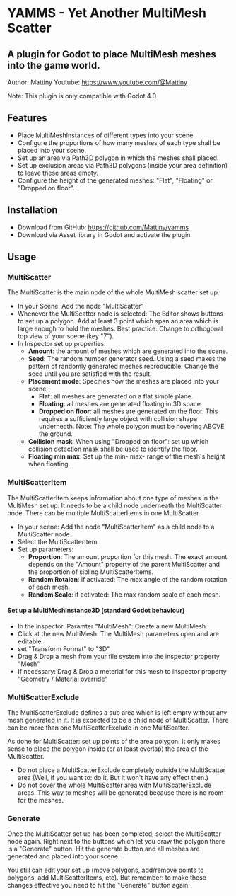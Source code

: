 # YAMMS - Yet Another MultiMesh Scatter
## A plugin for Godot to place MultiMesh meshes into the game world.

Author: Mattiny
Youtube: https://www.youtube.com/@Mattiny

Note: This plugin is only compatible with Godot 4.0

## Features

- Place MultiMeshInstances of different types into your scene.
- Configure the proportions of how many meshes of each type shall be placed into your scene.
- Set up an area via Path3D polygon in which the meshes shall placed.
- Set up exclusion areas via Path3D polygons (inside your area definition) to leave these areas empty.
- Configure the height of the generated meshes: "Flat", "Floating" or "Dropped on floor".

## Installation
- Download from GitHub: https://github.com/Mattiny/yamms
- Download via Asset library in Godot and activate the plugin.
 
## Usage
### MultiScatter
The MultiScatter is the main node of the whole MultiMesh scatter set up.
- In your Scene: Add the node "MultiScatter"
- Whenever the MultiScatter node is selected: The Editor shows buttons to set up a polygon. Add at least 3 point which span an area which is large enough to hold the meshes. Best practice: Change to orthogonal top view of your scene (key "7").
- In Inspector set up properties:
    - **Amount**: the amount of meshes which are generated into the scene.
    - **Seed**: The random number generator seed. Using a seed makes the pattern of randomly generated meshes reproducible. Change the seed until you are satisfied with the result.
    - **Placement mode**: Specifies how the meshes are placed into your scene.
        - **Flat**: all meshes are generated on a flat simple plane.
        - **Floating**: all meshes are generated floating in 3D space
        - **Dropped on floor**: all meshes are generated on the floor. This requires a sufficiently large object with collision shape underneath. Note: The whole polygon must be hovering ABOVE the ground.
    - **Collision mask**: When using "Dropped on floor": set up which collision detection mask shall be used to identify the floor.
    - **Floating min max**: Set up the min- max- range of the mesh's height when floating.

### MultiScatterItem
The MultiScatterItem keeps information about one type of meshes in the MultiMesh set up. It needs to be a child node underneath the MultiScatter node. There can be multiple MultiScatterItems in one MultiScatter.

- In your scene: Add the node "MultiScatterItem" as a child node to a MultiScatter node.
- Select the MultiScatterItem.
- Set up parameters:
    - **Proportion**: The amount proportion for this mesh. The exact amount depends on the "Amount" property of the parent MultiScatter and the proportion of sibling MultiScatterItems.
    - **Random Rotaion**: if activated: The max angle of the random rotation of each mesh.
    - **Random Scale**: if activated: The max random scale of each mesh.
#### Set up a MultiMeshInstance3D (standard Godot behaviour)
- In the inspector: Paramter "MultiMesh": Create a new MultiMesh
- Click at the new MultiMesh: The MultiMesh parameters open and are editable
- set "Transform Format" to "3D"
- Drag & Drop a mesh from your file system into the inspector property "Mesh"
- If necessary: Drag & Drop a meterial for this mesh to inspector property "Geometry / Material override"

### MultiScatterExclude
The MultiScatterExclude defines a sub area which is left empty without any mesh generated in it. It is expected to be 
a child node of MultiScatter. There can be more than one MultiScatterExclude in one MultiScatter.

As done for MultiScatter: set up points of the area polygon. It only makes sense to place the polygon inside (or at least overlap) the area of the MultiScatter.
- Do not place a MultiScatterExclude completely outside the MultiScatter area (Well, if you want to: do it. But it won't have any effect then.)
- Do not cover the whole MultiScatter area with MultiScatterExclude areas. This way to meshes will be generated because there is no room for the meshes.

### Generate
Once the MultiScatter set up has been completed, select the MultiScatter node again. Right next to the buttons which let you draw the polygon there is a "Generate" button.
Hit the generate button and all meshes are generated and placed into your scene.

You still can edit your set up (move polygons, add/remove points to polygons, add MultiScatterItems, etc). But remember: to make these changes effective you need to hit the "Generate" button again.

